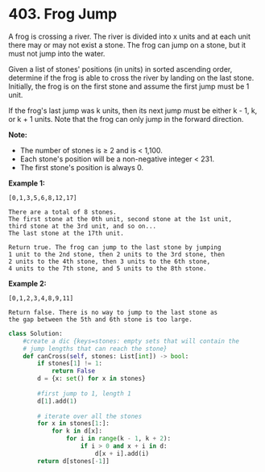 # 403. Frog Jump

A frog is crossing a river. The river is divided into x units and at each unit there may or may not exist a stone. The frog can jump on a stone, but it must not jump into the water.

Given a list of stones' positions \(in units\) in sorted ascending order, determine if the frog is able to cross the river by landing on the last stone. Initially, the frog is on the first stone and assume the first jump must be 1 unit.

If the frog's last jump was k units, then its next jump must be either k - 1, k, or k + 1 units. Note that the frog can only jump in the forward direction.

**Note:**

* The number of stones is ≥ 2 and is &lt; 1,100.
* Each stone's position will be a non-negative integer &lt; 231.
* The first stone's position is always 0.

**Example 1:**

```text
[0,1,3,5,6,8,12,17]

There are a total of 8 stones.
The first stone at the 0th unit, second stone at the 1st unit,
third stone at the 3rd unit, and so on...
The last stone at the 17th unit.

Return true. The frog can jump to the last stone by jumping 
1 unit to the 2nd stone, then 2 units to the 3rd stone, then 
2 units to the 4th stone, then 3 units to the 6th stone, 
4 units to the 7th stone, and 5 units to the 8th stone.
```

**Example 2:**

```text
[0,1,2,3,4,8,9,11]

Return false. There is no way to jump to the last stone as 
the gap between the 5th and 6th stone is too large.
```

```python
class Solution:
    #create a dic {keys=stones: empty sets that will contain the 
    # jump lengths that can reach the stone}
    def canCross(self, stones: List[int]) -> bool:
        if stones[1] != 1:
            return False
        d = {x: set() for x in stones}
        
        #first jump to 1, length 1
        d[1].add(1)
        
        # iterate over all the stones 
        for x in stones[1:]:
            for k in d[x]:
                for i in range(k - 1, k + 2):
                    if i > 0 and x + i in d:
                        d[x + i].add(i)
        return d[stones[-1]]
```

